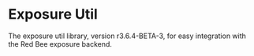 # Exposure Util

The exposure util library, version r3.6.4-BETA-3, for easy integration with the Red Bee exposure backend.